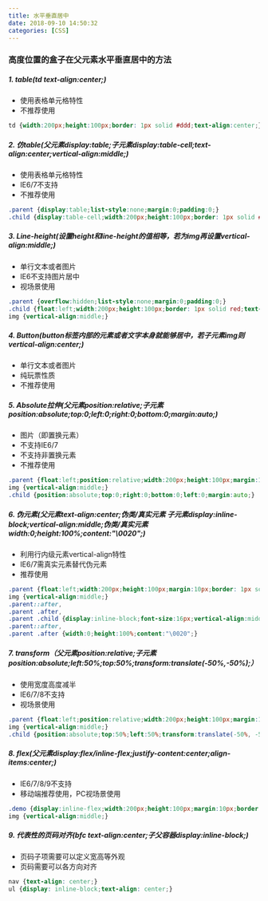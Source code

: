 ```yaml
---
title: 水平垂直居中
date: 2018-09-10 14:50:32
categories: [CSS]
---
```


### 高度位置的盒子在父元素水平垂直居中的方法
##### 1. table(td text-align:center;)
- 使用表格单元格特性
- 不推荐使用
```CSS
td {width:200px;height:100px;border: 1px solid #ddd;text-align:center;}
```
<!-- more -->
##### 2. 仿table(父元素display:table;子元素display:table-cell;text-align:center;vertical-align:middle;)
- 使用表格单元格特性
- IE6/7不支持
- 不推荐使用
```CSS
.parent {display:table;list-style:none;margin:0;padding:0;}
.child {display:table-cell;width:200px;height:100px;border: 1px solid #ddd;text-align:center;vertical-align:middle;}
```
##### 3. Line-height(设置height和line-height的值相等，若为img再设置vertical-align:middle;)
- 单行文本或者图片
- IE6不支持图片居中
- 视场景使用
```CSS
.parent {overflow:hidden;list-style:none;margin:0;padding:0;}
.child {float:left;width:200px;height:100px;border: 1px solid red;text-align:center;line-height:100px;}
img {vertical-align:middle;}
```
##### 4. Button(button标签内部的元素或者文字本身就能够居中，若子元素img则vertical-align:center;)
- 单行文本或者图片
- 纯玩票性质
- 不推荐使用
##### 5. Absolute拉伸(父元素position:relative;子元素position:absolute;top:0;left:0;right:0;bottom:0;margin:auto;)
- 图片（即置换元素）
- 不支持IE6/7
- 不支持非置换元素
- 不推荐使用
```CSS
.parent {float:left;position:relative;width:200px;height:100px;margin:10px;border: 1px solid #ddd;background-color:#fff;}
img {vertical-align:middle;}
.child {position:absolute;top:0;right:0;bottom:0;left:0;margin:auto;}
```
##### 6. 伪元素(父元素text-align:center;伪类/真实元素 子元素display:inline-block;vertical-align:middle;伪类/真实元素 width:0;height:100%;content:"\0020";)
- 利用行内级元素vertical-align特性
- IE6/7需真实元素替代伪元素
- 推荐使用
```CSS
.parent {float:left;width:200px;height:100px;margin:10px;border: 1px solid red;background-color:#fff;font:0 arial;text-align:center;}
img {vertical-align:middle;}
.parent::after,
.parent .after,
.parent .child {display:inline-block;font-size:16px;vertical-align:middle;}
.parent::after,
.parent .after {width:0;height:100%;content:"\0020";}
```
##### 7. transform（父元素position:relative;子元素position:absolute;left:50%;top:50%;transform:translate(-50%,-50%);）
- 使用宽度高度减半
- IE6/7/8不支持
- 视场景使用
```CSS
.parent {float:left;position:relative;width:200px;height:100px;margin:10px;border: 1px solid #ddd;background-color:#fff;}
img {vertical-align:middle;}
.child {position:absolute;top:50%;left:50%;transform:translate(-50%, -50%);}
```
##### 8. flex(父元素display:flex/inline-flex;justify-content:center;align-items:center;)
- IE6/7/8/9不支持
- 移动端推荐使用，PC视场景使用
```CSS
.demo {display:inline-flex;width:200px;height:100px;margin:10px;border: 1px solid #ddd;background-color:#fff;vertical-align:top;justify-content:center;align-items:center;}
img {vertical-align:middle;}
```
##### 9. 代表性的页码对齐(bfc  text-align:center;子父容器display:inline-block;)
- 页码子项需要可以定义宽高等外观
- 页码需要可以各方向对齐
```CSS
nav {text-align: center;}
ul {display: inline-block;text-align: center;}
```
